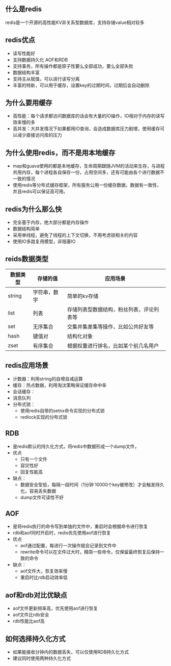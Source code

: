 
## 什么是redis
 redis是一个开源的高性能KV非关系型数据库，支持存储value相对较多
## redis优点
- 读写性能好
- 支持数据持久化 AOF和RDB
- 支持事务，所有操作都是原子性要么全部成功，要么全部失败
- 数据结构丰富
- 支持主从赋值，可以进行读写分离
- 丰富的特新，可以用于缓存，设置key的过期时间，过期后会自动删除

## 为什么要用缓存
- 高性能：每个请求都访问数据库的话会有大量的IO操作，IO相对于内存的读写效率慢的多
- 高并发：大并发情况下如果都用IO查询，会造成数据库压力剧增，使用缓存可以减少直接访问库的压力
## 为什么使用redis，而不是用本地缓存
- map和guava使用的都是本地缓存，生命周期跟随JVM的活动来生存，与进程共用内存，每个进程各自保存一份，占用空间多，还有可能由各个进行数据不一致的情况
- 使用redis等分布式缓存框架，所有服务公用一份缓存数据，数据有一致性，并且redis可以保证高可用。
## redis为什么那么快
- 完全基于内存，绝大部分都是内存操作
- 数据结构简单
- 采用单线程，避免了线程的上下文切换，不用考虑锁相关的内容
- 使用IO多路复用模型，非阻塞IO

## reids数据类型

| 数据类型   | 存储的值   | 应用场景                 |
| ------ | ------ | -------------------- |
| string | 字符串，数字 | 简单的kv存储              |
| list   | 列表     | 存储列表型数据结构，粉丝列表，评论列表等 |
| set    | 无序集合   | 交集并集差集等操作，比如公共好友等    |
| hash   | 键值对    | 结构化对象                |
| zset   | 有序集合   | 根据权重进行排名，比如某个前几名用户   |


## redis应用场景
- 计数器：利用string的自增自减运算
- 缓存：热点数据，利用淘汰策略保证缓存命中率
- 会话缓存：
- 消息队列
- 分布式锁：
	- 使用redis自带的setnx命令实现的分布式锁
	- redlock实现的分布式锁
## RDB
- 是redis默认的持久化方式，将redis中数据形成一个dump文件，
- 优点
	- 只有一个文件
	- 容灾性好
	- 回复性能高
- 缺点：
	- 数据安全型低，每隔一段时间（1分钟 10000个key被修改）才会触发持久化，容易丢失数据
	- dump文件可读性不好
## AOF
- 是将redis执行的命令写到单独的文件中，重启时会根据命令进行恢复
- rdb和aof同时开启时，redis优先使用aof进行恢复
- 优点
	- aof通过配置，每进行一次操作就会记录到文件中
	- rewrite命令可以在文件过大时，精简一些命令，仅保留最终恢复后保持一致的命令
- 缺点：
	- aof文件大，恢复效率慢
	- 重启时比rdb启动效率低

## aof和rdb对比优缺点
- aof文件更新频率高，优先使用aof进行恢复
- aof文件比rdb安全
- rdb性能比aof高

## 如何选择持久化方式
- 如果能接收分钟内的数据丢失，可以仅使用RDB持久化方式
- 建议同时使用两种持久化方式


